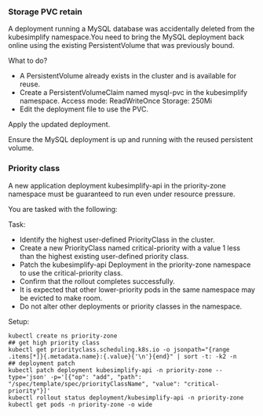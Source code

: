 ### Storage PVC retain
A deployment running a MySQL database was accidentally deleted from the kubesimplify  namespace.You need to bring the MySQL deployment back online using the existing PersistentVolume that was previously bound.

What to do?
- A PersistentVolume already exists in the cluster and is available for reuse.
- Create a PersistentVolumeClaim named mysql-pvc in the kubesimplify namespace.
Access mode: ReadWriteOnce
Storage: 250Mi
- Edit the deployment file to use the PVC.

Apply the updated deployment.

Ensure the MySQL deployment is up and running with the reused persistent volume.



### Priority class
A new application deployment kubesimplify-api in the priority-zone namespace must be guaranteed to run even under resource pressure.

You are tasked with the following:

Task:
- Identify the highest user-defined PriorityClass in the cluster.
- Create a new PriorityClass named critical-priority with a value 1 less than the highest existing user-defined priority class.
- Patch the kubesimplify-api Deployment in the priority-zone namespace to use the critical-priority class.
- Confirm that the rollout completes successfully.
- It is expected that other lower-priority pods in the same namespace may be evicted to make room.
- Do not alter other deployments or priority classes in the namespace.

Setup:
```
kubectl create ns priority-zone
## get high priority class
kubectl get priorityclass.scheduling.k8s.io -o jsonpath="{range .items[*]}{.metadata.name}:{.value}{'\n'}{end}" | sort -t: -k2 -n
## deployment patch
kubectl patch deployment kubesimplify-api -n priority-zone --type='json' -p='[{"op": "add", "path": "/spec/template/spec/priorityClassName", "value": "critical-priority"}]'
kubectl rollout status deployment/kubesimplify-api -n priority-zone
kubectl get pods -n priority-zone -o wide

```
